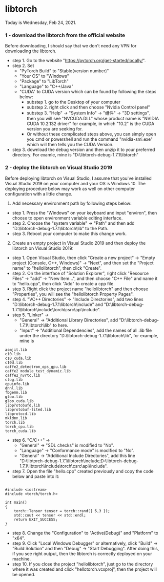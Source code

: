 # libtorch
Today is Wednesday, Feb 24, 2021.
### 1 - download the libtorch from the official website
Before downloading, I should say that we don't need any VPN for downloading the libtorch.
+ step 1. Go to the website "https://pytorch.org/get-started/locally/".
+ step 2. Set 
  + "PyTorch Build" to "Stable(version number)"
  + "Your OS" to "Windows"
  + "Package" to "LibTorch"
  + "Language" to "C++/Java"
  + "CUDA" to CUDA version which can be found by following the steps below:
    + substep 1. go to the Desktop of your computer
    + substep 2. right click and then choose "Nvidia Control panel"
    + substep 3. "Help" -> "System Info" -> "组件" -> "3D settings", then you will see "NVCUDA.DLL" whose product name is "NVIDIA CUDA 10.2.132 driver" for example, in which "10.2" is the CUDA version you are seeking for.
    + Or without these complicated steps above, you can simply open you cmd or powershell and run the command "nvidia-smi.exe" which will then tells you the CUDA Version.
+ step 3. download the debug version and then unzip it to your preferred directory. For examle, mine is "D:\libtorch-debug-1.7.1\libtorch"
### 2 - deploy the libtorch on Visual Studio 2019
Before deploying libtorch on Visual Studio, I assume that you've installed Visual Studio 2019 on your computer and your OS is Windows 10. The deploying procedure below may work as well on other computer configuration with a little change.

1. Add necessary environment path by following steps below:
+ step 1. Press the "Windows" on your keyboard and input "environ", then choose to open environment variable editing interface.
+ step 2. Choose the "system variable" -> "Path" and then add "D:\libtorch-debug-1.7.1\libtorch\lib" to the Path.
+ step 3. Reboot your computer to make this change work.

2. Create an empty project in Visual Studio 2019 and then deploy the libtorch on Visual Studio 2019:
+ step 1. Open Visual Studio, then click "Create a new project" -> "Empty project (Console, C++, Windows)" -> "Next", and then set the "Project name" to "hellolibtorch", then click "Create".
+ step 2. On the interface of "Solution Explorer", right click "Resource Files" -> "add" -> "New Item...", and then choose "C++ File" and name it to "hello.cpp", then click "Add" to create a cpp file.
+ step 3. Right click the project name "hellolibtorch" and then choose "Properties", you will see the "hellolibtorch Property Pages".
+ step 4. "VC++ Directories" -> "Include Directories", add two lines "D:\libtorch-debug-1.7.1\libtorch\include" and "D:\libtorch-debug-1.7.1\libtorch\include\torch\csrc\api\include".
+ step 5. "Linker" -> 
  + "General" -> "Additional Library Directories", add "D:\libtorch-debug-1.7.1\libtorch\lib" to here.
  + "Input" -> "Additional Dependencies", add the names of all .lib file under the directory "D:\libtorch-debug-1.7.1\libtorch\lib", for example, mine is 
```
asmjit.lib
c10.lib
c10_cuda.lib
c10d.lib
caffe2_detectron_ops_gpu.lib
caffe2_module_test_dynamic.lib
caffe2_nvrtc.lib
clog.lib
cpuinfo.lib
dnnl.lib
fbgemm.lib
gloo.lib
gloo_cuda.lib
libprotobufd.lib
libprotobuf-lited.lib
libprotocd.lib
mkldnn.lib
torch.lib
torch_cpu.lib
torch_cuda.lib
```
+ step 6. "C/C++" -> 
  +  "General" -> "SDL checks" is modified to "No".
  +  "Language" -> "Conformance mode" is modified to "No".
  +  "General" -> "Additional Include Directories", add this line "D:\libtorch-debug-1.7.1\libtorch\include;D:\libtorch-debug-1.7.1\libtorch\include\torch\csrc\api\include".
+ step 7. Open the file "hello.cpp" created previously and copy the code below and paste into it:
```

#include <iostream>
#include <torch/torch.h>
 
int main()
{
    torch::Tensor tensor = torch::rand({ 5,3 });
    std::cout << tensor << std::endl;
    return EXIT_SUCCESS;
}
```
+ step 8. Change the "Configuration" to "Active(Debug)" and "Platform" to "x64".
+ step 9. Click "Local Windows Debugger" or alternatively, click "Build" -> "Build Solution" and then "Debug" -> "Start Debugging". After doing this, if you see right output, then the libtorch is correctly deployed on your machine.
+ step 10. If you close the project "hellolibtorch", just go to the directory where it was created and click "hellotorch.vcxproj", then the project will be opened.
